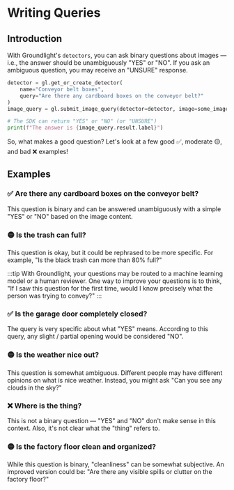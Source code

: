 # Writing Queries

## Introduction

With Groundlight's `detectors`, you can ask binary questions about images &mdash; i.e., the answer
should be unambiguously "YES" or "NO". If you ask an ambiguous question, you may receive an "UNSURE"
response.

```python notest
detector = gl.get_or_create_detector(
    name="Conveyor belt boxes",
    query="Are there any cardboard boxes on the conveyor belt?"
)
image_query = gl.submit_image_query(detector=detector, image=some_image)

# The SDK can return "YES" or "NO" (or "UNSURE")
print(f"The answer is {image_query.result.label}")
```

So, what makes a good question? Let's look at a few good ✅, moderate 🟡, and bad ❌ examples!

## Examples

### ✅ Are there any cardboard boxes on the conveyor belt?

This question is binary and can be answered unambiguously with a simple "YES" or "NO" based on the
image content.

### 🟡 Is the trash can full?

This question is okay, but it could be rephrased to be more specific. For example, "Is the black
trash can more than 80% full?"

:::tip
With Groundlight, your questions may be routed to a machine learning model or a human reviewer. One
way to improve your questions is to think, "If I saw this question for the first time, would I know
precisely what the person was trying to convey?"
:::

### ✅ Is the garage door completely closed?

The query is very specific about what "YES" means. According to this query, any slight / partial
opening would be considered "NO".

### 🟡 Is the weather nice out?

This question is somewhat ambiguous. Different people may have different opinions on what
is nice weather. Instead, you might ask "Can you see any clouds in the sky?"

### ❌ Where is the thing?

This is not a binary question &mdash; "YES" and "NO" don't make sense in this context. Also, it's
not clear what the "thing" refers to.

### 🟡 Is the factory floor clean and organized?

While this question is binary, "cleanliness" can be somewhat subjective. An improved version could
be: "Are there any visible spills or clutter on the factory floor?"
